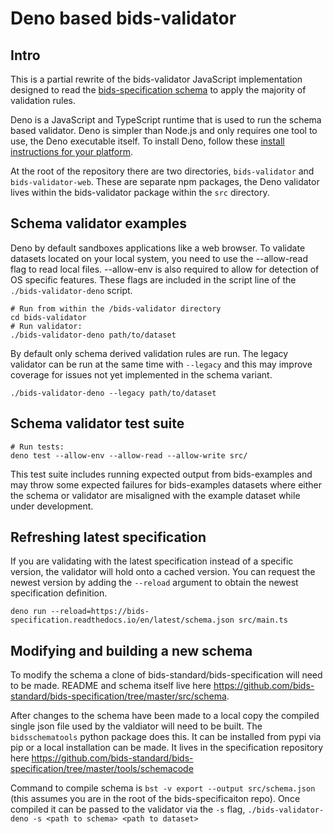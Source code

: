 # Deno based bids-validator

## Intro

This is a partial rewrite of the bids-validator JavaScript implementation designed to read the [bids-specification schema](https://github.com/bids-standard/bids-specification/tree/master/src/schema) to apply the majority of validation rules.

Deno is a JavaScript and TypeScript runtime that is used to run the schema based validator. Deno is simpler than Node.js and only requires one tool to use, the Deno executable itself. To install Deno, follow these [install instructions for your platform](https://deno.land/manual/getting_started/installation).

At the root of the repository there are two directories, `bids-validator` and `bids-validator-web`. These are separate npm packages, the Deno validator lives within the bids-validator package within the `src` directory.

## Schema validator examples

Deno by default sandboxes applications like a web browser. To validate datasets located on your local system, you need to use the --allow-read flag to read local files. --allow-env is also required to allow for detection of OS specific features. These flags are included in the script line of the `./bids-validator-deno` script.

```shell
# Run from within the /bids-validator directory
cd bids-validator
# Run validator:
./bids-validator-deno path/to/dataset
```

By default only schema derived validation rules are run. The legacy validator can be run at the same time with `--legacy` and this may improve coverage for issues not yet implemented in the schema variant.

```shell
./bids-validator-deno --legacy path/to/dataset
```

## Schema validator test suite

```shell
# Run tests:
deno test --allow-env --allow-read --allow-write src/
```

This test suite includes running expected output from bids-examples and may throw some expected failures for bids-examples datasets where either the schema or validator are misaligned with the example dataset while under development.

## Refreshing latest specification

If you are validating with the latest specification instead of a specific version, the validator will hold onto a cached version. You can request the newest version by adding the `--reload` argument to obtain the newest specification definition.

`deno run --reload=https://bids-specification.readthedocs.io/en/latest/schema.json src/main.ts`

## Modifying and building a new schema

To modify the schema a clone of bids-standard/bids-specification will need to be made. README and schema itself live here https://github.com/bids-standard/bids-specification/tree/master/src/schema.

After changes to the schema have been made to a local copy the compiled single json file used by the valdiator will need to be built. The `bidsschematools` python package does this. It can be installed from pypi via pip or a local installation can be made. It lives in the specification repository here https://github.com/bids-standard/bids-specification/tree/master/tools/schemacode

Command to compile schema is `bst -v export --output src/schema.json` (this assumes you are in the root of the bids-specificaiton repo). Once compiled it can be passed to the validator via the `-s` flag, `./bids-validator-deno -s <path to schema> <path to dataset>`
